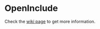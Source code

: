 OpenInclude 
===========

Check the [wiki page](https://github.com/skier31415/OpenInclude/wiki) to
get more information.
